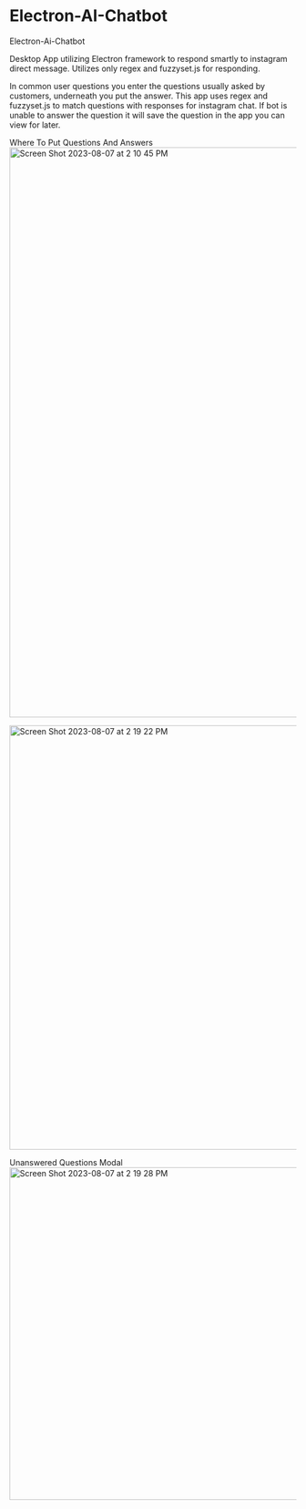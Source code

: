 # Electron-AI-Chatbot
Electron-Ai-Chatbot

Desktop App utilizing Electron framework to respond smartly to instagram direct message. Utilizes only regex and fuzzyset.js for responding.

In common user questions you enter the questions usually asked by customers, underneath you put the answer.
This app uses regex and fuzzyset.js to match questions with responses for instagram chat. If bot is unable to answer the question
it will save the question in the app you can view for later.

Where To Put Questions And Answers
<img width="1001" alt="Screen Shot 2023-08-07 at 2 10 45 PM" src="https://github.com/malikdreamy/Electron-AI-Chatbot/assets/119153047/fb3f59fa-f9e2-4a35-b9bd-41bd3a9dd474">

<img width="745" alt="Screen Shot 2023-08-07 at 2 19 22 PM" src="https://github.com/malikdreamy/Electron-AI-Chatbot/assets/119153047/81f19c4e-dd82-456d-b302-b0d7603f666f">

Unanswered Questions Modal
<img width="584" alt="Screen Shot 2023-08-07 at 2 19 28 PM" src="https://github.com/malikdreamy/Electron-AI-Chatbot/assets/119153047/4ccc14c3-5484-47bf-8791-152239b4d971">
